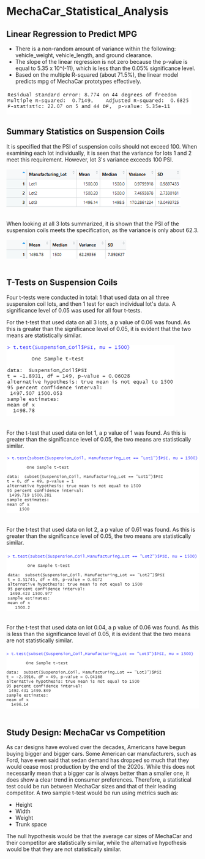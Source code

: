 # MechaCar_Statistical_Analysis

## Linear Regression to Predict MPG

- There is a non-random amount of variance within the following: vehicle_weight, vehicle_length, and ground clearance.
- The slope of the linear regression is not zero because the p-value is equal to 5.35 x 10^(-11), which is less than the 0.05% significance level.
- Based on the multiple R-squared (about 71.5%), the linear model predicts mpg of MechaCar prototypes effectively.

![Linear_Regression](Resources/Images/Linear_Regression.png)


## Summary Statistics on Suspension Coils

It is specified that the PSI of suspension coils should not exceed 100. When examining each lot individually, it is seen that the variance for lots 1 and 2 meet this requirement. However, lot 3's variance exceeds 100 PSI. <br></br>
![Lot_Summary](Resources/Images/Lot_Summary.png)<br></br>

When looking at all 3 lots summarized, it is shown that the PSI of the suspension coils meets the specification, as the variance is only about 62.3. <br></br>
![Total_Summary](Resources/Images/Total_Summary.png)<br></br>

## T-Tests on Suspension Coils

Four t-tests were conducted in total: 1 that used data on all three suspension coil lots, and then 1 test for each individual lot's data. A significance level of 0.05 was used for all four t-tests. 

For the t-test that used data on all 3 lots, a p value of 0.06 was found. As this is greater than the significance level of 0.05, it is evident that the two means are statistically similar. <br></br>
![T_Test_All](Resources/Images/T_Test_All.png) <br></br>

For the t-test that used data on lot 1, a p value of 1 was found. As this is greater than the significance level of 0.05, the two means are statistically similar. <br></br>
![T_Test_Lot1](Resources/Images/T_Test_Lot1.png) <br></br>

For the t-test that used data on lot 2, a p value of 0.61 was found. As this is greater than the significance level of 0.05, the two means are statistically similar. <br></br>
![T_Test_Lot2](Resources/Images/T_Test_Lot2.png) <br></br>

For the t-test that used data on lot 0.04, a p value of 0.06 was found. As this is less than the significance level of 0.05, it is evident that the two means are not statistically similar. <br></br>
![T_Test_Lot3](Resources/Images/T_Test_Lot3.png) <br></br>

## Study Design: MechaCar vs Competition

As car designs have evolved over the decades, Americans have begun buying bigger and bigger cars. Some American car manufacturers, such as Ford, have even said that sedan demand has dropped so much that they would cease most production by the end of the 2020s. While this does not necessarily mean that a bigger car is always better than a smaller one, it does show a clear trend in consumer preferences. Therefore, a statistical test could be run between MechaCar sizes and that of their leading competitor. A two sample t-test would be run using metrics such as:

- Height 
- Width 
- Weight
- Trunk space

The null hypothesis would be that the average car sizes of MechaCar and their competitor are statistically similar, while the alternative hypothesis would be that they are not statistically similar. 
